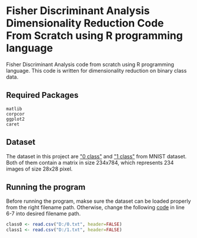 # Fisher Discriminant Analysis Dimensionality Reduction Code From Scratch using R programming language
Fisher Discriminant Analysis code from scratch using R programming language. This code is written for dimensionality reduction on binary class data.

## Required Packages
`matlib`<br>
`corpcor`<br>
`ggplot2`<br>
`caret`<br>

## Dataset
The dataset in this project are ["0 class"](https://github.com/liemwellys/FisherDiscriminantAnalysis-R-FromScratch/blob/master/0.txt) and ["1 class"](https://github.com/liemwellys/FisherDiscriminantAnalysis-R-FromScratch/blob/master/1.txt) from MNIST dataset. Both of them contain a matrix in size 234x784, which represents 234 images of size 28x28 pixel.

## Running the program
Before running the program, makse sure the dataset can be loaded properly from the right filename path. Otherwise, change the following [code](https://github.com/liemwellys/LinearDiscriminantAnalysis-R-FromScratch/blob/master/LDA.R) in line 6-7 into desired filename path.

```R
class0 <- read.csv("D:/0.txt", header=FALSE)
class1 <- read.csv("D:/1.txt", header=FALSE)
```
